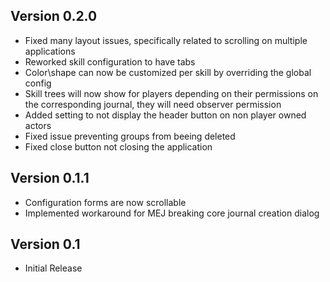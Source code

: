 ## Version 0.2.0
- Fixed many layout issues, specifically related to scrolling on multiple applications
- Reworked skill configuration to have tabs
- Color\shape can now be customized per skill by overriding the global config
- Skill trees will now show for players depending on their permissions on the corresponding journal, they will need observer permission
- Added setting to not display the header button on non player owned actors
- Fixed issue preventing groups from beeing deleted
- Fixed close button not closing the application

## Version 0.1.1
- Configuration forms are now scrollable
- Implemented workaround for MEJ breaking core journal creation dialog

## Version 0.1
- Initial Release


